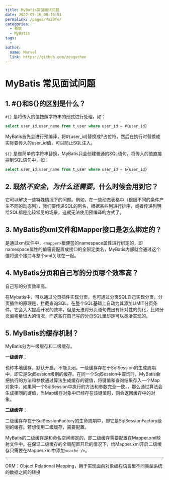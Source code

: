 ```yaml
---
title: MyBatis常见面试问题
date: 2022-07-16 00:15:51
permalink: /pages/4a29fe/
categories:
  - 框架
  - MyBatis
tags:
  - 
author: 
  name: Marvel
  link: https://github.com/zouquchen
---
```

# MyBatis 常见面试问题

## 1. #{}和${}的区别是什么？

`#{}` 是将传入的值按照字符串的形式进行处理，如：

```sql
select user_id,user_name from t_user where user_id = #{user_id}
```

MyBatis首先会进行预编译，将#{user_id}替换成?占位符，然后在执行时替换成实际要传入的user_id值，可以防止SQL注入。

`${}` 是做简单的字符串替换，MyBatis只会创建普通的SQL语句，将传入的值直接拼到SQL语句中，如：

```sql
select user_id,user_name from t_user where user_id = ${user_id}
```

##  2. 既然$不安全，为什么还需要$，什么时候会用到它？

它可以解决一些特殊情况下的问题。例如，在一些动态表格中（根据不同的条件产生不同的动态列），我们要传递SQL的列名，根据某些列进行排序，或者传递列明给SQL都是比较常见的场景，这就无法使用预编译的方式了。

## 3. MyBatis的xml文件和Mapper接口是怎么绑定的？

是通过xml文件中，`<mapper>`根便签的namespace属性进行绑定的，即namespace属性的值需要配置成接口的全限定类名，MyBatis内部就会通过这个值将这个接口与整个xml关联在一起。

## 4. MyBatis分页和自己写的分页哪个效率高？

自己写的分页效率高。

在Mybatis中，可以通过分页插件实现分页，也可通过分页SQL自己实现分页。分页插件的原理是，拦截查询SQL，在整个SQL基础上自动为其添加LIMIT分页条件。它会大大提高开发的效率，但是无法对分页语句做出有针对性的优化，比如分页偏移量很大的情况，而这些在自己写的分页SQL里却是可以灵活实现的。

## 5. MyBatis的缓存机制？

MyBatis分为一级缓存和二级缓存。

**一级缓存**：

也称本地缓存，默认开启，不能关闭。一级缓存存在于SqlSession的生成周期中，即它是SqlSession级别的缓存。在同一个SqlSession中查询时，MyBatis会把执行的方法和参数通过算法生成缓存的键值，将键值和查询结果存入一个Map对象中。如果同一个SqlSession中执行的方法和参数完全一致，，那么通过算法会生成相同的键值，当Map缓存对象中已经存在该键值时，则会返回缓存中的对象。

**二级缓存**：

二级缓存存在于SqlSessionFactory的生命周期中，即它是SqlSessionFactory级别的缓存。若想使用二级缓存，需要配置。

MyBatis的二级缓存是和命名空间绑定的，即二级缓存需要配置在Mapper.xml映射文件中。在保证二级缓存的全局配置开启的情况下，给Mapper.xml开启二级缓存只需要在Mapper.xml中添加`<cache />`。



****

ORM：Object Relational Mapping，用于实现面向对象编程语言里不同类型系统的数据之间的转换